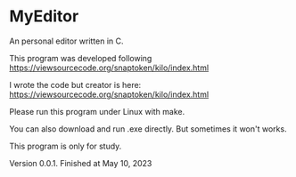 # MyEditor
An personal editor written in C. 

This program was developed following https://viewsourcecode.org/snaptoken/kilo/index.html

I wrote the code but creator is here: https://viewsourcecode.org/snaptoken/kilo/index.html

Please run this program under Linux with make.

You can also download and run .exe directly. But sometimes it won't works.

This program is only for study.

Version 0.0.1. Finished at May 10, 2023
